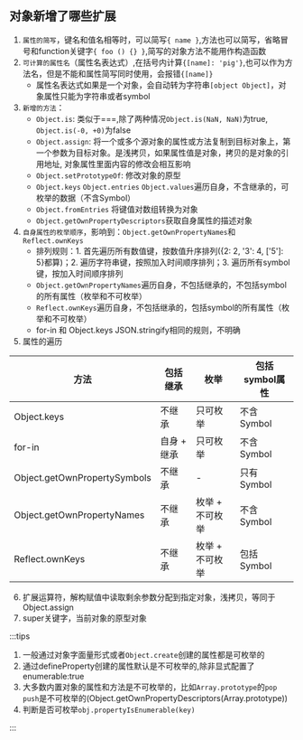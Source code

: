 ## 对象新增了哪些扩展
1. `属性的简写`，键名和值名相等时，可以简写`{ name }`,方法也可以简写，省略冒号和function关键字`{ foo () {} }`,简写的对象方法不能用作构造函数
2. `可计算的属性名`（属性名表达式）,在括号内计算`{[name]: 'pig'}`,也可以作为方法名，但是不能和属性简写同时使用，会报错`{[name]}`
     - 属性名表达式如果是一个对象，会自动转为字符串`[object Object]`，对象属性只能为字符串或者symbol
3. `新增的方法`：
     - `Object.is`: 类似于===,除了两种情况`Object.is(NaN, NaN)`为true, `Object.is(-0, +0)`为false
     - `Object.assign`: 将一个或多个源对象的属性或方法复制到目标对象上，第一个参数为目标对象。是浅拷贝，如果属性值是对象，拷贝的是对象的引用地址, 对象属性里面内容的修改会相互影响
     - `Object.setPrototypeOf`: 修改对象的原型
     - `Object.keys` `Object.entries` `Object.values`遍历自身，不含继承的，可枚举的数据（不含Symbol）
     - `Object.fromEntries` 将键值对数组转换为对象
     - `Object.getOwnPropertyDescriptors`获取自身属性的描述对象
4. `自身属性的枚举顺序`，影响到：`Object.getOwnPropertyNames`和`Reflect.ownKeys`
     - 排列规则：1. 首先遍历所有数值键，按数值升序排列({2: 2, '3': 4, ['5']: 5}都算)；2. 遍历字符串键，按照加入时间顺序排列；3. 遍历所有symbol键，按加入时间顺序排列
     - `Object.getOwnPropertyNames`遍历自身，不包括继承的，不包括symbol的所有属性（枚举和不可枚举）
     - `Reflect.ownKeys`遍历自身，不包括继承的，包括symbol的所有属性（枚举和不可枚举）
     - for-in 和 Object.keys JSON.stringify相同的规则，不明确
5. 属性的遍历

  | 方法 | 包括继承 | 枚举 | 包括symbol属性 |
  | --- | -----    | ----    | -----         |
  | Object.keys | 不继承 | 只可枚举 | 不含Symbol |
  | for-in | 自身 + 继承 | 只可枚举 | 不含Symbol |
  | Object.getOwnPropertySymbols | 不继承 | - | 只有Symbol |
  | Object.getOwnPropertyNames | 不继承 | 枚举 + 不可枚举 | 不含Symbol |
  | Reflect.ownKeys | 不继承 | 枚举 + 不可枚举 | 包括Symbol |
6. 扩展运算符，解构赋值中读取剩余参数分配到指定对象，浅拷贝，等同于Object.assign
7. super关键字，当前对象的原型对象

:::tips
1. 一般通过对象字面量形式或者`Object.create`创建的属性都是可枚举的
2. 通过defineProperty创建的属性默认是不可枚举的,除非显式配置了enumerable:true
3. 大多数内置对象的属性和方法是不可枚举的，比如`Array.prototype`的`pop push`是不可枚举的(Object.getOwnPropertyDescriptors(Array.prototype))
4. 判断是否可枚举`obj.propertyIsEnumerable(key)`

:::
